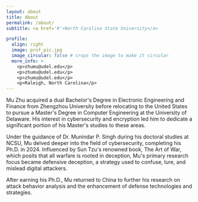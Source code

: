 ```yaml
---
layout: about
title: About
permalink: /about/
subtitle: <a href='#'>North Carolina State University</a>

profile:
  align: right
  image: prof_pic.jpg
  image_circular: false # crops the image to make it circular
  more_info: >
    <p>zhumu@udel.edu</p>
    <p>zhumu@udel.edu</p>
    <p>zhumu@udel.edu</p>
    <p>Raleigh, North Carolina</p>
---
```


Mu Zhu acquired a dual Bachelor's Degree in Electronic Engineering and Finance from Zhengzhou University before relocating to the United States to pursue a Master's Degree in Computer Engineering at the University of Delaware. His interest in cybersecurity and encryption led him to dedicate a significant portion of his Master's studies to these areas.

Under the guidance of Dr. Munindar P. Singh during his doctoral studies at NCSU, Mu delved deeper into the field of cybersecurity, completing his Ph.D. in 2024. Influenced by Sun Tzu's renowned book, The Art of War, which posits that all warfare is rooted in deception, Mu's primary research focus became defensive deception, a strategy used to confuse, lure, and mislead digital attackers.

After earning his Ph.D., Mu returned to China to further his research on attack behavior analysis and the enhancement of defense technologies and strategies.

